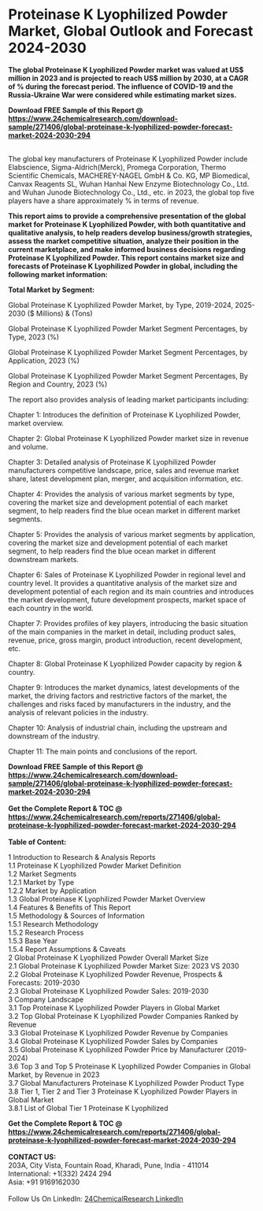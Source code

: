 <h1>Proteinase K Lyophilized Powder Market, Global Outlook and Forecast 2024-2030</h1><p><strong>The global Proteinase K Lyophilized Powder market was valued at US$ million in 2023 and is projected to reach US$ million by 2030, at a CAGR of % during the forecast period. The influence of COVID-19 and the Russia-Ukraine War were considered while estimating market sizes.</strong></p><p>
</p><p></p><div><b>Download FREE Sample of this Report @ 
            <a href="https://www.24chemicalresearch.com/download-sample/271406/global-proteinase-k-lyophilized-powder-forecast-market-2024-2030-294">
            https://www.24chemicalresearch.com/download-sample/271406/global-proteinase-k-lyophilized-powder-forecast-market-2024-2030-294</a></b></div><br><p>
The global key manufacturers of Proteinase K Lyophilized Powder include Elabscience, Sigma-Aldrich(Merck), Promega Corporation, Thermo Scientific Chemicals, MACHEREY-NAGEL GmbH &amp; Co. KG, MP Biomedical, Canvax Reagents SL, Wuhan Hanhai New Enzyme Biotechnology Co., Ltd. and Wuhan Junode Biotechnology Co., Ltd., etc. in 2023, the global top five players have a share approximately % in terms of revenue.</p><p>
<strong>This report aims to provide a comprehensive presentation of the global market for Proteinase K Lyophilized Powder, with both quantitative and qualitative analysis, to help readers develop business/growth strategies, assess the market competitive situation, analyze their position in the current marketplace, and make informed business decisions regarding Proteinase K Lyophilized Powder. This report contains market size and forecasts of Proteinase K Lyophilized Powder in global, including the following market information:</strong></p><p>
</p><p>
<strong>Total Market by Segment:</strong></p><p>
Global Proteinase K Lyophilized Powder Market, by Type, 2019-2024, 2025-2030 ($ Millions) &amp; (Tons)</p><p>
Global Proteinase K Lyophilized Powder Market Segment Percentages, by Type, 2023 (%)</p><p>
</p><p>
Global Proteinase K Lyophilized Powder Market Segment Percentages, by Application, 2023 (%)</p><p>
</p><p>
Global Proteinase K Lyophilized Powder Market Segment Percentages, By Region and Country, 2023 (%)</p><p>
</p><p>
The report also provides analysis of leading market participants including:</p><p>
</p><p>
</p><p>
Chapter 1: Introduces the definition of Proteinase K Lyophilized Powder, market overview.</p><p>
Chapter 2: Global Proteinase K Lyophilized Powder market size in revenue and volume.</p><p>
Chapter 3: Detailed analysis of Proteinase K Lyophilized Powder manufacturers competitive landscape, price, sales and revenue market share, latest development plan, merger, and acquisition information, etc.</p><p>
Chapter 4: Provides the analysis of various market segments by type, covering the market size and development potential of each market segment, to help readers find the blue ocean market in different market segments.</p><p>
Chapter 5: Provides the analysis of various market segments by application, covering the market size and development potential of each market segment, to help readers find the blue ocean market in different downstream markets.</p><p>
Chapter 6: Sales of Proteinase K Lyophilized Powder in regional level and country level. It provides a quantitative analysis of the market size and development potential of each region and its main countries and introduces the market development, future development prospects, market space of each country in the world.</p><p>
Chapter 7: Provides profiles of key players, introducing the basic situation of the main companies in the market in detail, including product sales, revenue, price, gross margin, product introduction, recent development, etc.</p><p>
Chapter 8: Global Proteinase K Lyophilized Powder capacity by region &amp; country.</p><p>
Chapter 9: Introduces the market dynamics, latest developments of the market, the driving factors and restrictive factors of the market, the challenges and risks faced by manufacturers in the industry, and the analysis of relevant policies in the industry.</p><p>
Chapter 10: Analysis of industrial chain, including the upstream and downstream of the industry.</p><p>
Chapter 11: The main points and conclusions of the report.</p><div><b>Download FREE Sample of this Report @ 
            <a href="https://www.24chemicalresearch.com/download-sample/271406/global-proteinase-k-lyophilized-powder-forecast-market-2024-2030-294">
            https://www.24chemicalresearch.com/download-sample/271406/global-proteinase-k-lyophilized-powder-forecast-market-2024-2030-294</a></b></div><br><div><b>Get the Complete Report & TOC @ 
            <a href="https://www.24chemicalresearch.com/reports/271406/global-proteinase-k-lyophilized-powder-forecast-market-2024-2030-294">
            https://www.24chemicalresearch.com/reports/271406/global-proteinase-k-lyophilized-powder-forecast-market-2024-2030-294</a></b></div><br>
            <b>Table of Content:</b><p>1 Introduction to Research & Analysis Reports<br />
    1.1 Proteinase K Lyophilized Powder Market Definition<br />
    1.2 Market Segments<br />
        1.2.1 Market by Type<br />
        1.2.2 Market by Application<br />
    1.3 Global Proteinase K Lyophilized Powder Market Overview<br />
    1.4 Features & Benefits of This Report<br />
    1.5 Methodology & Sources of Information<br />
        1.5.1 Research Methodology<br />
        1.5.2 Research Process<br />
        1.5.3 Base Year<br />
        1.5.4 Report Assumptions & Caveats<br />
2 Global Proteinase K Lyophilized Powder Overall Market Size<br />
    2.1 Global Proteinase K Lyophilized Powder Market Size: 2023 VS 2030<br />
    2.2 Global Proteinase K Lyophilized Powder Revenue, Prospects & Forecasts: 2019-2030<br />
    2.3 Global Proteinase K Lyophilized Powder Sales: 2019-2030<br />
3 Company Landscape<br />
    3.1 Top Proteinase K Lyophilized Powder Players in Global Market<br />
    3.2 Top Global Proteinase K Lyophilized Powder Companies Ranked by Revenue<br />
    3.3 Global Proteinase K Lyophilized Powder Revenue by Companies<br />
    3.4 Global Proteinase K Lyophilized Powder Sales by Companies<br />
    3.5 Global Proteinase K Lyophilized Powder Price by Manufacturer (2019-2024)<br />
    3.6 Top 3 and Top 5 Proteinase K Lyophilized Powder Companies in Global Market, by Revenue in 2023<br />
    3.7 Global Manufacturers Proteinase K Lyophilized Powder Product Type<br />
    3.8 Tier 1, Tier 2 and Tier 3 Proteinase K Lyophilized Powder Players in Global Market<br />
        3.8.1 List of Global Tier 1 Proteinase K Lyophilized</p><div><b>Get the Complete Report & TOC @ 
            <a href="https://www.24chemicalresearch.com/reports/271406/global-proteinase-k-lyophilized-powder-forecast-market-2024-2030-294">
            https://www.24chemicalresearch.com/reports/271406/global-proteinase-k-lyophilized-powder-forecast-market-2024-2030-294</a></b></div><br><b>CONTACT US:</b><br>
            203A, City Vista, Fountain Road, Kharadi, Pune, India - 411014<br>
            International: +1(332) 2424 294<br>
            Asia: +91 9169162030 <br><br>
            Follow Us On LinkedIn: <a href="https://www.linkedin.com/company/24chemicalresearch/">24ChemicalResearch LinkedIn</a>